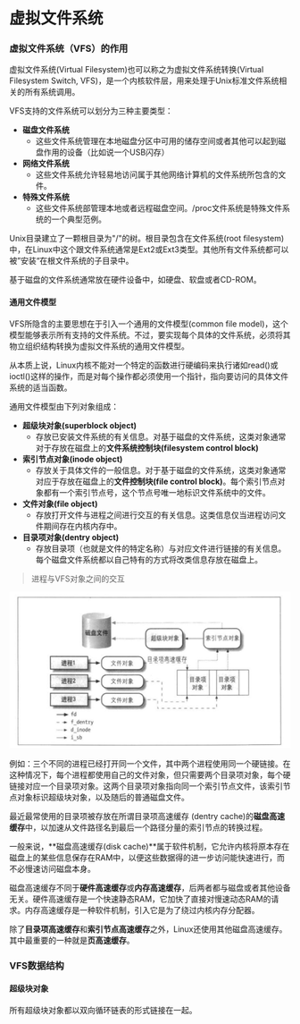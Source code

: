 # 虚拟文件系统

### 虚拟文件系统（VFS）的作用

虚拟文件系统(Virtual Filesystem)也可以称之为虚拟文件系统转换(Virtual Filesystem Switch, VFS)，是一个内核软件层，用来处理于Unix标准文件系统相关的所有系统调用。

VFS支持的文件系统可以划分为三种主要类型：

- **磁盘文件系统**
  - 这些文件系统管理在本地磁盘分区中可用的储存空间或者其他可以起到磁盘作用的设备（比如说一个USB闪存）
- **网络文件系统**
  - 这些文件系统允许轻易地访问属于其他网络计算机的文件系统所包含的文件。
- **特殊文件系统**
  - 这些文件系统部管理本地或者远程磁盘空间。/proc文件系统是特殊文件系统的一个典型范例。

Unix目录建立了一颗根目录为"/"的树。根目录包含在文件系统(root filesystem)中，在Linux中这个跟文件系统通常是Ext2或Ext3类型。其他所有文件系统都可以被”安装“在根文件系统的子目录中。

基于磁盘的文件系统通常放在硬件设备中，如硬盘、软盘或者CD-ROM。

#### 通用文件模型

VFS所隐含的主要思想在于引入一个通用的文件模型(common file model)，这个模型能够表示所有支持的文件系统。不过，要实现每个具体的文件系统，必须将其物立组织结构转换为虚拟文件系统的通用文件模型。

从本质上说，Linux内核不能对一个特定的函数进行硬编码来执行诸如read()或ioctl()这样的操作，而是对每个操作都必须使用一个指针，指向要访问的具体文件系统的适当函数。

通用文件模型由下列对象组成：

- **超级块对象(superblock object)**
  - 存放已安装文件系统的有关信息。对基于磁盘的文件系统，这类对象通常对于存放在磁盘上的**文件系统控制块(filesystem control block)**
- **索引节点对象(inode object)**
  - 存放关于具体文件的一般信息。对于基于磁盘的文件系统，这类对象通常对应于存放在磁盘上的**文件控制块(file control block)**。每个索引节点对象都有一个索引节点号，这个节点号唯一地标识文件系统中的文件。
- **文件对象(file object)**
  - 存放打开文件与进程之间进行交互的有关信息。这类信息仅当进程访问文件期间存在内核内存中。
- **目录项对象(dentry object)**
  - 存放目录项（也就是文件的特定名称）与对应文件进行链接的有关信息。每个磁盘文件系统都以自己特有的方式将改类信息存放在磁盘上。

> 进程与VFS对象之间的交互

![83db3b30179f4e6a74f969e2f1c5df27.png](../../images/auto/83db3b30179f4e6a74f969e2f1c5df27.png)

例如：三个不同的进程已经打开同一个文件，其中两个进程使用同一个硬链接。在这种情况下，每个进程都使用自己的文件对象，但只需要两个目录项对象，每个硬链接对应一个目录项对象。这两个目录项对象指向同一个索引节点文件，该索引节点对象标识超级块对象，以及随后的普通磁盘文件。

最近最常使用的目录项被存放在所谓目录项高速缓存 (dentry cache)的**磁盘高速缓存**中，以加速从文件路径名到最后一个路径分量的索引节点的转换过程。

一般来说，**磁盘高速缓存(disk cache)**属于软件机制，它允许内核将原本存在磁盘上的某些信息保存在RAM中，以便这些数据得的进一步访问能快速进行，而不必慢速访问磁盘本身。

磁盘高速缓存不同于**硬件高速缓存**或**内存高速缓存**，后两者都与磁盘或者其他设备无关。硬件高速缓存是一个快速静态RAM，它加快了直接对慢速动态RAM的请求。内存高速缓存是一种软件机制，引入它是为了绕过内核内存分配器。

除了**目录项高速缓存**和**索引节点高速缓存**之外，Linux还使用其他磁盘高速缓存。其中最重要的一种就是**页高速缓存**。



### VFS数据结构

#### 超级块对象

所有超级块对象都以双向循环链表的形式链接在一起。







